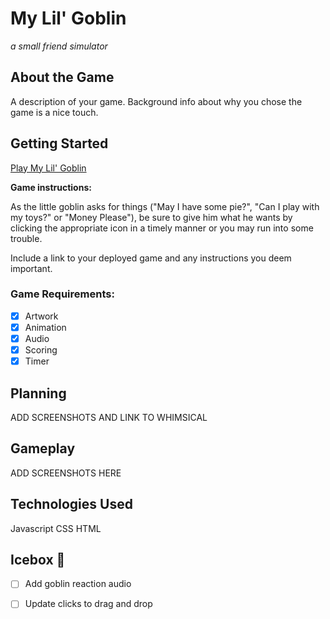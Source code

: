 # My Lil' Goblin
*a small friend simulator*

## About the Game 
A description of your game. Background info about why you chose the game is a nice touch.
## Getting Started 
[Play My Lil' Goblin](https://my-lil-goblin.netlify.app/)

**Game instructions:**

As the little goblin asks for things ("May I have some pie?", "Can I play with my toys?" or "Money Please"), be sure to give him what he wants by clicking the appropriate icon in a timely manner or you may run into some trouble. 


Include a link to your deployed game and any instructions you deem important.
### Game Requirements: 
- [x] Artwork 
- [x] Animation 
- [x] Audio
- [x] Scoring
- [x] Timer

## Planning
ADD SCREENSHOTS AND LINK TO WHIMSICAL 

## Gameplay
ADD SCREENSHOTS HERE

## Technologies Used 
Javascript
CSS
HTML 

## Icebox 🧊
- [ ] Add goblin reaction audio 
- [ ] Update clicks to drag and drop  



